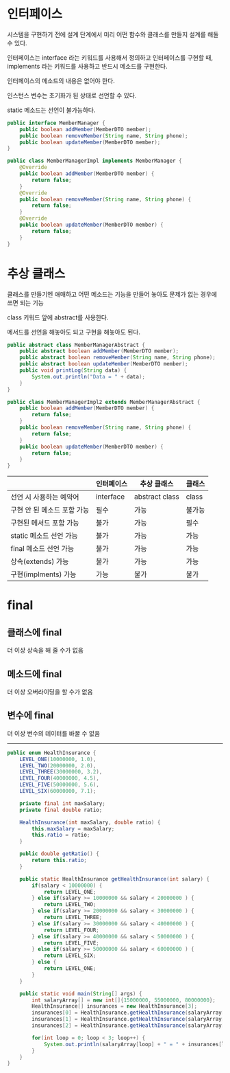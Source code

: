 # 인터페이스

시스템을 구현하기 전에 설계 단계에서 미리 어떤 함수와 클래스를 만들지 설계를 해둘 수 있다.

인터페이스는 interface 라는 키워드를 사용해서 정의하고 인터페이스를 구현할 때, implements 라는 키워드를 사용하고 반드시 메소드를 구현한다.

인터페이스의 메소드의 내용은 없어야 한다.

인스턴스 변수는 초기화가 된 상태로 선언할 수 있다.

static 메소드는 선언이 불가능하다.

```java
public interface MemberManager {
    public boolean addMember(MemberDTO member);
    public boolean removeMember(String name, String phone);
    public boolean updateMember(MemberDTO member);
}

public class MemberManagerImpl implements MemberManager {
    @Override
    public boolean addMember(MemberDTO member) {
        return false;
    }
    @Override
    public boolean removeMember(String name, String phone) {
        return false;
    }
    @Override
    public boolean updateMember(MemberDTO member) {
        return false;
    }
}
```

# 추상 클래스

클래스를 만들기엔 애매하고 어떤 메소드는 기능을 만들어 놓아도 문제가 없는 경우에 쓰면 되는 기능

class 키워드 앞에 abstract를 사용한다.

메서드를 선언을 해놓아도 되고 구현을 해놓아도 된다.


```java
public abstract class MemberManagerAbstract {
    public abstract boolean addMember(MemberDTO member);
    public abstract boolean removeMember(String name, String phone);
    public abstract boolean updateMember(MemberDTO member);
    public void printLog(String data) {
        System.out.println("Data = " + data);
    }
}

public class MemberManagerImpl2 extends MemberManagerAbstract {
    public boolean addMember(MemberDTO member) {
        return false;
    }
    public boolean removeMember(String name, String phone) {
        return false;
    }
    public boolean updateMember(MemberDTO member) {
        return false;
    }
}
```

|                           | 인터페이스 |   추상 클래스   | 클래스 |
|---------------------------|-----------|----------------|--------|
| 선언 시 사용하는 예약어     | interface | abstract class | class  |
| 구현 안 된 메소드 포함 가능 | 필수       | 가능           | 불가능 |
| 구현된 메서드 포함 가능     | 불가       | 가능           | 필수   |
| static 메소드 선언 가능    | 불가       | 가능           | 가능    |
| final 메소드 선언 가능     | 불가       | 가능           | 가능    |
| 상속(extends) 가능         | 불가       | 가능           | 가능   |
| 구현(implments) 가능       | 가능       | 불가           | 불가   |

# final

## 클래스에 final

더 이상 상속을 해 줄 수가 없음

## 메소드에 final

더 이상 오버라이딩을 할 수가 없음

## 변수에 final 

더 이상 변수의 데이터를 바꿀 수 없음


-----

```java
public enum HealthInsurance {
    LEVEL_ONE(10000000, 1.0),
    LEVEL_TWO(20000000, 2.0),
    LEVEL_THREE(30000000, 3.2),
    LEVEL_FOUR(40000000, 4.5),
    LEVEL_FIVE(50000000, 5.6),
    LEVEL_SIX(60000000, 7.1);

    private final int maxSalary;
    private final double ratio;

    HealthInsurance(int maxSalary, double ratio) {
        this.maxSalary = maxSalary;
        this.ratio = ratio;
    }

    public double getRatio() {
        return this.ratio;
    }

    public static HealthInsurance getHealthInsurance(int salary) {
        if(salary < 10000000) {
            return LEVEL_ONE;
        } else if(salary >= 10000000 && salary < 20000000 ) {
            return LEVEL_TWO;
        } else if(salary >= 20000000 && salary < 30000000 ) {
            return LEVEL_THREE;
        } else if(salary >= 30000000 && salary < 40000000 ) {
            return LEVEL_FOUR;
        } else if(salary >= 40000000 && salary < 50000000 ) {
            return LEVEL_FIVE;
        } else if(salary >= 50000000 && salary < 60000000 ) {
            return LEVEL_SIX;
        } else {
            return LEVEL_ONE;
        }
    }

    public static void main(String[] args) {
        int salaryArray[] = new int[]{15000000, 55000000, 80000000};
        HealthInsurance[] insurances = new HealthInsurance[3];
        insurances[0] = HealthInsurance.getHealthInsurance(salaryArray[0]);
        insurances[1] = HealthInsurance.getHealthInsurance(salaryArray[1]);
        insurances[2] = HealthInsurance.getHealthInsurance(salaryArray[2]);

        for(int loop = 0; loop < 3; loop++) {
            System.out.println(salaryArray[loop] + " = " + insurances[loop] + ", " + insurances[loop].getRatio() );
        }
    }
}
```